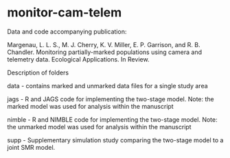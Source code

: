 # monitor-cam-telem
Data and code accompanying publication: 

Margenau, L. L. S., M. J. Cherry, K. V. Miller, E. P. Garrison, and R. B. Chandler. Monitoring partially-marked populations using camera and telemetry data. Ecological Applications. In Review. 

Description of folders

data - contains marked and unmarked data files for a single study area

jags - R and JAGS code for implementing the two-stage model. Note: the marked model was used for analysis within the manuscript

nimble - R and NIMBLE code for implementing the two-stage model. Note: the unmarked model was used for analysis within the manuscript

supp - Supplementary simulation study comparing the two-stage model to a joint SMR model. 
